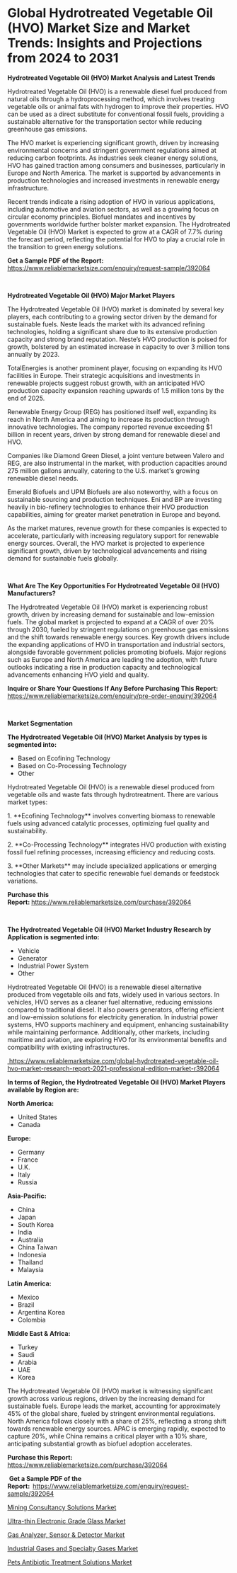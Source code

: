 <p><h1>Global Hydrotreated Vegetable Oil (HVO) Market Size and Market Trends: Insights and Projections from 2024 to 2031</h1></p><p><strong>Hydrotreated Vegetable Oil (HVO) Market Analysis and Latest Trends</strong></p>
<p><p>Hydrotreated Vegetable Oil (HVO) is a renewable diesel fuel produced from natural oils through a hydroprocessing method, which involves treating vegetable oils or animal fats with hydrogen to improve their properties. HVO can be used as a direct substitute for conventional fossil fuels, providing a sustainable alternative for the transportation sector while reducing greenhouse gas emissions.</p><p>The HVO market is experiencing significant growth, driven by increasing environmental concerns and stringent government regulations aimed at reducing carbon footprints. As industries seek cleaner energy solutions, HVO has gained traction among consumers and businesses, particularly in Europe and North America. The market is supported by advancements in production technologies and increased investments in renewable energy infrastructure.</p><p>Recent trends indicate a rising adoption of HVO in various applications, including automotive and aviation sectors, as well as a growing focus on circular economy principles. Biofuel mandates and incentives by governments worldwide further bolster market expansion. The Hydrotreated Vegetable Oil (HVO) Market is expected to grow at a CAGR of 7.7% during the forecast period, reflecting the potential for HVO to play a crucial role in the transition to green energy solutions.</p></p>
<p><strong>Get a Sample PDF of the Report:&nbsp;</strong> <a href="https://www.reliablemarketsize.com/enquiry/request-sample/392064?utm_campaign=1779&utm_medium=2&utm_source=Github&utm_content=ia&utm_term=26102024&utm_id=hydrotreated-vegetable-oil-hvo">https://www.reliablemarketsize.com/enquiry/request-sample/392064</a></p>
<p>&nbsp;</p>
<p><strong>Hydrotreated Vegetable Oil (HVO) Major Market Players</strong></p>
<p><p>The Hydrotreated Vegetable Oil (HVO) market is dominated by several key players, each contributing to a growing sector driven by the demand for sustainable fuels. Neste leads the market with its advanced refining technologies, holding a significant share due to its extensive production capacity and strong brand reputation. Neste’s HVO production is poised for growth, bolstered by an estimated increase in capacity to over 3 million tons annually by 2023.</p><p>TotalEnergies is another prominent player, focusing on expanding its HVO facilities in Europe. Their strategic acquisitions and investments in renewable projects suggest robust growth, with an anticipated HVO production capacity expansion reaching upwards of 1.5 million tons by the end of 2025.</p><p>Renewable Energy Group (REG) has positioned itself well, expanding its reach in North America and aiming to increase its production through innovative technologies. The company reported revenue exceeding $1 billion in recent years, driven by strong demand for renewable diesel and HVO.</p><p>Companies like Diamond Green Diesel, a joint venture between Valero and REG, are also instrumental in the market, with production capacities around 275 million gallons annually, catering to the U.S. market's growing renewable diesel needs.</p><p>Emerald Biofuels and UPM Biofuels are also noteworthy, with a focus on sustainable sourcing and production techniques. Eni and BP are investing heavily in bio-refinery technologies to enhance their HVO production capabilities, aiming for greater market penetration in Europe and beyond.</p><p>As the market matures, revenue growth for these companies is expected to accelerate, particularly with increasing regulatory support for renewable energy sources. Overall, the HVO market is projected to experience significant growth, driven by technological advancements and rising demand for sustainable fuels globally.</p></p>
<p>&nbsp;</p>
<p><strong>What Are The Key Opportunities For Hydrotreated Vegetable Oil (HVO) Manufacturers?</strong></p>
<p><p>The Hydrotreated Vegetable Oil (HVO) market is experiencing robust growth, driven by increasing demand for sustainable and low-emission fuels. The global market is projected to expand at a CAGR of over 20% through 2030, fueled by stringent regulations on greenhouse gas emissions and the shift towards renewable energy sources. Key growth drivers include the expanding applications of HVO in transportation and industrial sectors, alongside favorable government policies promoting biofuels. Major regions such as Europe and North America are leading the adoption, with future outlooks indicating a rise in production capacity and technological advancements enhancing HVO yield and quality.</p></p>
<p><strong>Inquire or Share Your Questions If Any Before Purchasing This Report:</strong> <a href="https://www.reliablemarketsize.com/enquiry/pre-order-enquiry/392064?utm_campaign=1779&utm_medium=2&utm_source=Github&utm_content=ia&utm_term=26102024&utm_id=hydrotreated-vegetable-oil-hvo">https://www.reliablemarketsize.com/enquiry/pre-order-enquiry/392064</a></p>
<p>&nbsp;</p>
<p><strong>Market Segmentation</strong></p>
<p><strong>The Hydrotreated Vegetable Oil (HVO) Market Analysis by types is segmented into:</strong></p>
<p><ul><li>Based on Ecofining Technology</li><li>Based on Co-Processing Technology</li><li>Other</li></ul></p>
<p><p>Hydrotreated Vegetable Oil (HVO) is a renewable diesel produced from vegetable oils and waste fats through hydrotreatment. There are various market types: </p><p>1. **Ecofining Technology** involves converting biomass to renewable fuels using advanced catalytic processes, optimizing fuel quality and sustainability. </p><p>2. **Co-Processing Technology** integrates HVO production with existing fossil fuel refining processes, increasing efficiency and reducing costs. </p><p>3. **Other Markets** may include specialized applications or emerging technologies that cater to specific renewable fuel demands or feedstock variations.</p></p>
<p><strong>Purchase this Report:&nbsp;</strong><a href="https://www.reliablemarketsize.com/purchase/392064?utm_campaign=1779&utm_medium=2&utm_source=Github&utm_content=ia&utm_term=26102024&utm_id=hydrotreated-vegetable-oil-hvo">https://www.reliablemarketsize.com/purchase/392064</a></p>
<p>&nbsp;</p>
<p><strong>The Hydrotreated Vegetable Oil (HVO) Market Industry Research by Application is segmented into:</strong></p>
<p><ul><li>Vehicle</li><li>Generator</li><li>Industrial Power System</li><li>Other</li></ul></p>
<p><p>Hydrotreated Vegetable Oil (HVO) is a renewable diesel alternative produced from vegetable oils and fats, widely used in various sectors. In vehicles, HVO serves as a cleaner fuel alternative, reducing emissions compared to traditional diesel. It also powers generators, offering efficient and low-emission solutions for electricity generation. In industrial power systems, HVO supports machinery and equipment, enhancing sustainability while maintaining performance. Additionally, other markets, including maritime and aviation, are exploring HVO for its environmental benefits and compatibility with existing infrastructures.</p></p>
<p><a href="https://www.reliablemarketsize.com/global-hydrotreated-vegetable-oil-hvo-market-research-report-2021-professional-edition-market-r392064?utm_campaign=1779&utm_medium=2&utm_source=Github&utm_content=ia&utm_term=26102024&utm_id=hydrotreated-vegetable-oil-hvo">&nbsp;https://www.reliablemarketsize.com/global-hydrotreated-vegetable-oil-hvo-market-research-report-2021-professional-edition-market-r392064</a></p>
<p><strong>In terms of Region, the Hydrotreated Vegetable Oil (HVO) Market Players available by Region are:</strong></p>
<p>
    <p> <strong> North America: </strong>
        <ul>
            <li>United States</li>
            <li>Canada</li>
        </ul>
        </p> 
    <p> <strong> Europe: </strong>
        <ul>
            <li>Germany</li>
            <li>France</li>
            <li>U.K.</li>
            <li>Italy</li>
            <li>Russia</li>
        </ul>
        </p> 
    <p> <strong> Asia-Pacific: </strong>
        <ul>
            <li>China</li>
            <li>Japan</li>
            <li>South Korea</li>
            <li>India</li>
            <li>Australia</li>
            <li>China Taiwan</li>
            <li>Indonesia</li>
            <li>Thailand</li>
            <li>Malaysia</li>
        </ul>
        </p> 
    <p> <strong> Latin America: </strong>
        <ul>
            <li>Mexico</li>
            <li>Brazil</li>
            <li>Argentina Korea</li>
            <li>Colombia</li>
        </ul>
        </p> 
    <p> <strong> Middle East & Africa: </strong>
        <ul>
            <li>Turkey</li>
            <li>Saudi</li>
            <li>Arabia</li>
            <li>UAE</li>
            <li>Korea</li>
        </ul>
    </p>
    </p>
<p><p>The Hydrotreated Vegetable Oil (HVO) market is witnessing significant growth across various regions, driven by the increasing demand for sustainable fuels. Europe leads the market, accounting for approximately 45% of the global share, fueled by stringent environmental regulations. North America follows closely with a share of 25%, reflecting a strong shift towards renewable energy sources. APAC is emerging rapidly, expected to capture 20%, while China remains a critical player with a 10% share, anticipating substantial growth as biofuel adoption accelerates.</p></p>
<p><strong>Purchase this Report: </strong><a href="https://www.reliablemarketsize.com/purchase/392064?utm_campaign=1779&utm_medium=2&utm_source=Github&utm_content=ia&utm_term=26102024&utm_id=hydrotreated-vegetable-oil-hvo">https://www.reliablemarketsize.com/purchase/392064</a></p>
<p>&nbsp;<strong>Get a Sample PDF of the Report:&nbsp;&nbsp;</strong><a href="https://www.reliablemarketsize.com/enquiry/request-sample/392064?utm_campaign=1779&utm_medium=2&utm_source=Github&utm_content=ia&utm_term=26102024&utm_id=hydrotreated-vegetable-oil-hvo">https://www.reliablemarketsize.com/enquiry/request-sample/392064</a></p>
<p><strong></strong></p>
<p><p><a href="https://www.linkedin.com/pulse/decoding-mining-consultancy-solutions-market-signals-6ttge?utm_campaign=1779&utm_medium=2&utm_source=Github&utm_content=ia&utm_term=26102024&utm_id=hydrotreated-vegetable-oil-hvo">Mining Consultancy Solutions Market</a></p><p><a href="https://www.linkedin.com/pulse/ultra-thin-electronic-grade-glass-market-research-report-exploring-gjznc?utm_campaign=1779&utm_medium=2&utm_source=Github&utm_content=ia&utm_term=26102024&utm_id=hydrotreated-vegetable-oil-hvo">Ultra-thin Electronic Grade Glass Market</a></p><p><a href="https://issuu.com/reportprime-2/docs/gas-analyzer-sensor-detector-market_025e4721da0bba?utm_campaign=1779&utm_medium=2&utm_source=Github&utm_content=ia&utm_term=26102024&utm_id=hydrotreated-vegetable-oil-hvo">Gas Analyzer, Sensor & Detector Market</a></p><p><a href="https://github.com/WashimHussain441/Market-Research-Report-List-1/blob/main/industrial-gases-and-specialty-gases-market.md?utm_campaign=1779&utm_medium=2&utm_source=Github&utm_content=ia&utm_term=26102024&utm_id=hydrotreated-vegetable-oil-hvo">Industrial Gases and Specialty Gases Market</a></p><p><a href="https://www.linkedin.com/pulse/investing-pets-antibiotic-treatment-solutions-market-3t5nf?utm_campaign=1779&utm_medium=2&utm_source=Github&utm_content=ia&utm_term=26102024&utm_id=hydrotreated-vegetable-oil-hvo">Pets Antibiotic Treatment Solutions Market</a></p></p>
